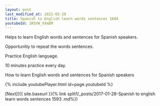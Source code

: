 ```yaml
---
layout: post
last_modified_at: 2021-03-29
title: Spanish to English learn words sentences 1604 
youtubeId: 1RSVW_XXmEM
---
```

 
 
Helps to learn English words and sentences for Spanish speakers.

Opportunitiy to repeat the words sentences. 

Practice English language. 
 
10 minutes practice every day. 
 
How to learn English words and sentences for Spanish speakers 
 
{% include youtubePlayer.html id=page.youtubeId %}
 
 
[Next]({{ site.baseurl }}{% link  split1/_posts/2017-01-28-Spanish to english learn words sentences 1593 .md%})
 

